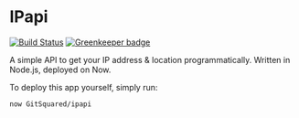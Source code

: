 # IPapi

[![Build Status](https://travis-ci.org/GitSquared/ipapi.svg?branch=master)](https://travis-ci.org/GitSquared/ipapi) [![Greenkeeper badge](https://badges.greenkeeper.io/GitSquared/ipapi.svg)](https://greenkeeper.io/)  

A simple API to get your IP address & location programmatically. Written in Node.js, deployed on Now.

To deploy this app yourself, simply run:
```
now GitSquared/ipapi
```
